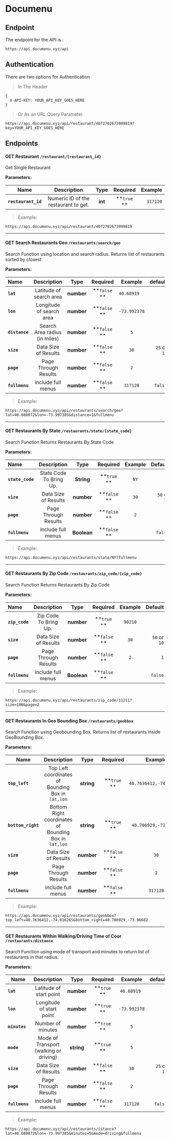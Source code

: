 # Documenu 
 
## Endpoint
 The endpoint for the API is :


`https://api.documenu.xyz/api`

## Authentication

There are two options for Authentication

> In The Header

```
{
  X-API-KEY: YOUR_API_KEY_GOES_HERE
}
```

>Or As an URL Query Parameter
```
https://api.documenu.xyz/api/restaurant/4072702673999819?key=YOUR_API_KEY_GOES_HERE
```



## Endpoints



#### GET Restaurant `/restaurant/{restaurant_id}`


Get Single Restaurant

**Parameters:**

| Name          | Description  | Type  | Required  | Example  |
| ------------- |:-------------:|:-------------:|:-------------:| -----:|
| **`restaurant_id`** | Numeric ID of the restaurant to get. | **int** | **`true` **|`317120` |


> Example:
```
https://api.documenu.xyz/api/restaurant/4072702673999819
```


***

#### GET Search Restaurants Geo `/restaurants/search/geo`


Search Function using location and search radius. Returns list of restaurants sorted by closest

**Parameters:**

| Name         | Description  | Type  | Required  | Example  | default  |
|:------------- |:-------------:|:-------------:|:-------------:|:-------------:| -----:|
| **`lat`** | Latitude of search area   | **number** | **`false` **|`40.68919  ` |
| **`lon`** | Longitude of search area   | **number** | **`false` **|`-73.992378` |
| **`distance`** | Search Area radius (in miles)   | **number** | **`false` **|`5` |
| **`size`** | Data Size of Results   | **number** | **`false` **|`30` | `25` or `10`|
| **`page`** | Page Through Results  | **number** | **`false` **|`2` | `1`|
| **`fullmenu`** | include full menus | **number** | **`false` **|`317120` | `false` |



> Example:
```
https://api.documenu.xyz/api/restaurants/search/geo?lat=40.688072&lon=-73.997385&distance=1&fullmenu
```


***

#### GET Restaurants By State `/restaurants/state/{state_code}`


Search Function Returns Restaurants By State Code

**Parameters:**

| Name         | Description  | Type  | Required  | Example  | Default |
|:------------- |:-------------:|:-------------:|:-------------:|:-------------:| -----:|
| **`state_code`** | State Code To Bring Up. | **String** | **`true` **|`NY` |
| **`size`** | Data Size of Results   | **number** | **`false` **|`30` | `50` or `10`|
| **`page`** | Page Through Results  | **number** | **`false` **|`2` | `1`|
| **`fullmenu`** | include full menus | **Boolean** | **`false` **|  | `false` |

> Example:
```
https://api.documenu.xyz/api/restaurants/state/NY?fullmenu
```


***
#### GET Restaurants By Zip Code `/restaurants/zip_code/{zip_code}`


Search Function Returns Restaurants By Zip Code

**Parameters:**

| Name          | Description  | Type  | Required  | Example  | Default |
|:------------- |:-------------:|:-------------:|:-------------:|:-------------:| -----:|
| **`zip_code`** | Zip Code To Bring Up. | **number** | **`true` **|`90210` |
| **`size`** | Data Size of Results  | **number** | **`false` **|`30` | `50` or `10`|
| **`page`** | Page Through Results  | **number** | **`false` **|`2` | `1`|
| **`fullmenu`** | include full menus | **Boolean** | **`false` **|  | `false` |

> Example:
```
https://api.documenu.xyz/api/restaurants/zip_code/11211?size=100&page=2
```


***


#### GET Restaurants In Geo Bounding Box `/restaurants/geobbox`


Search Function using Geobounding Box. Returns list of restaurants inside GeoBounding Box.

**Parameters:**

| Name          | Description  | Type  | Required  | Example  | default  |
| ------------- |:-------------:|:-------------:|:-------------:|:-------------:| -----:|
| **`top_left`** | Top Left coordinates of Bounding Box in `lat,lon`  | **string** | **`true` **|`40.7636412,-74.016265` |
| **`bottom_right`** |Bottom Right coordinates of Bounding Box in `lat,lon`  | **string** | **`true` **|`40.706929,-73.96682` |
| **`size`** | Data Size of Results  | **number** | **`false` **|`30` | `25` or `10`|
| **`page`** | Page Through Results  | **number** | **`false` **|`2` | `1`|
| **`fullmenu`** | include full menus | **number** | **`false` **|`317120` | `false` |



> Example:

```
https://api.documenu.xyz/api/restaurants/geobbox?top_left=40.7636412,-74.016265&bottom_right=40.706929,-73.96682
```


***

#### GET Restaurants Within Walking/Driving Time of Coor `/restaurants/distance`


Search Function using mode of transport and minutes to return list of restaurants in that radius.

**Parameters:**

| Name          | Description  | Type  | Required  | Example  | default  |
| ------------- |:-------------:|:-------------:|:-------------:|:-------------:| -----:|
| **`lat`** | Latitude of start point   | **number** | **`true` **|`40.68919 ` |
| **`lon`** | Longitude of start point   | **number** | **`true` **|`-73.992378` |
| **`minutes`** | Number of minutes   | **number** | **`true` **|`5` |
| **`mode`** | Mode of Transport (walking or driving)  | **string** | **`true` **|`5` |
| **`size`** | Data Size of Results  | **number** | **`false` **|`30` | `25` or `10`|
| **`page`** | Page Through Results  | **number** | **`false` **|`2` | `1`|
| **`fullmenu`** | include full menus | **number** | **`false` **|`317120` | `false` |



> Example:
```
https://api.documenu.xyz/api/restaurants/istance?lat=40.688072&lon=-73.997385&minutes=5&mode=driving&fullmenu
```

